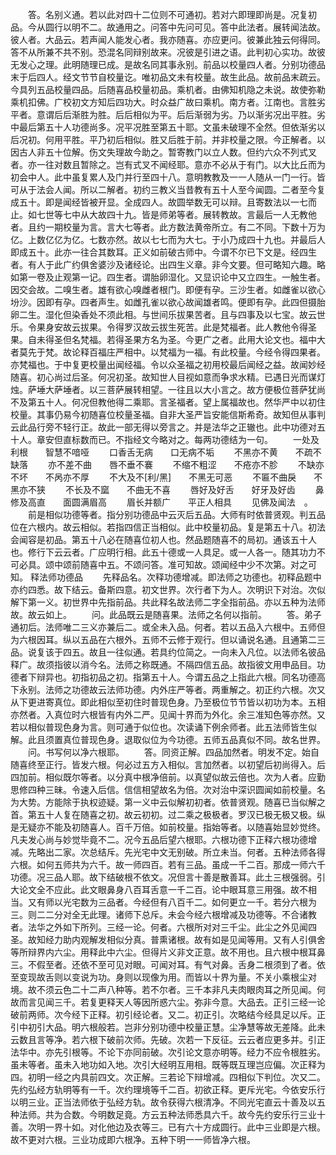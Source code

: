 <!-- { "loadSidebar": true } -->
　　答。名别义通。若以此对四十二位则不可通初。若对六即理即尚是。况复初品。今从圆行以明不二。故通用之。问答中先问可见。答中此法者。展转闻法故。彼人者。大品云。若声闻人能发心者。我亦随喜。亦应更问。彼兼此独云何得同。答不从所兼不共不别。恐混名同辩别故来。况彼是引进之语。此判初心实功。故彼无发心之理。此明随理已成。是故名同其事永别。前品以校量四人者。分别功德品末于后四人。经文节节自校量讫。唯初品文未有校量。故生此品。故前品末疏云。今具列五品校量四品。后随喜品校量初品。乘机者。由佛知机隐之未说。故使弥勒乘机扣佛。广校初文方知后四功大。时众益广故曰乘机。南方者。江南也。言胜劣平者。意谓后后渐胜为胜。后后相似为平。后后渐弱为劣。乃以渐劣况出平胜。劣中最后第五十人功德尚多。况平况胜至第五十耶。文虽未破理不全然。但依渐劣以后况初。何用平胜。平乃初后相似。胜又后胜于前。并非校量之限。今正解者。以因古人非五十位解。伤文失理故今助之。暂寄教门以立人数。但约六众不列式叉者。亦一往对数且暂除之。岂有式叉不闻经耶。意亦不必从于有门。以大比丘而为初会中人。此中虽复累人及门并行至四十八。意明教教及一一人随从一门一行。皆可从于法会人闻。所以二解者。初约三教义当昔教有五十人至今闻圆。二者至今复成五十。即是闻经皆被开显。全成四人。故圆举数无可以辩。且寄数法以一七而止。如七世等七中从大故四十九。皆是师弟等者。展转教故。言最后一人无教他者。且约一期校量为言。言大七等者。此方数法黄帝所立。有二不同。下数十万为亿。上数亿亿为亿。七数亦然。故以七七而为大七。于小乃成四十九也。并最后人即成五十。此亦一往合其数耳。正义如前破古师中。今谓不尔已下文是。经四生者。有人于此广约俱舍婆沙及诸经论。出四生义章。非今文要。但可略知六趣。略如第一卷及止观第一记。四生者。谓胎卵湿化。又显识论中又立四生。一触生者。因交会故。二嗅生者。雄有欲心嗅雌者根门。即便有孕。三沙生者。如雌雀以欲心坋沙。因即有孕。四者声生。如雌孔雀以欲心故闻雄者鸣。便即有孕。此四但摄胎卵二生。湿化但染香处不须此相。与世间乐拔果苦者。且与四事及以七宝。故云世乐。令果身安故云拔果。令得罗汉故云拔生死苦。此是梵福者。此人教他令得圣果。自未得圣但名梵福。若得圣果方名为圣。今更广之者。此用大论文也。福中大者莫先于梵。故论释百福庄严相中。以梵福为一福。有此校量。今经令得四果者。亦梵福也。于中复更校量出闻经福。令以众圣福之初用校最后闻经之益。故闻妙经随喜。初心尚过后圣。何况初圣。故知世人目视如意而争求水精。已遇日光而谋灯烛。萨埵大萨埵者。以三菩萨展转相望。一往且以大小言之。故方便极位菩萨犹尚不及第五十人。何况但教他得二乘耶。言圣福者。望上属福故也。然华严中以初住校量。其事仍易今初随喜位校量圣福。自非大圣严旨安能信斯希奇。故知但从事判云此品行旁不轻行正。故此一部无得以旁言之。并是法华之正辙也。此中功德对五十人。章安但直标数而已。不指经文今略对之。每两功德结为一句。
　　一处及利根　　智慧不喑哑
　　口香舌无病　　口无病不垢
　　不黑亦不黄　　不疏不缺落
　　亦不差不曲　　唇不垂不褰
　　不缩不粗涩　　不疮亦不胗
　　不缺亦不坏　　不呙亦不厚
　　不大及不[利/黑]　　不黑无可恶
　　不匾不曲戾　　不黑亦不狭
　　不长及不窳　　不曲无不喜
　　唇好及好舌　　好牙及好齿
　　鼻修及高直　　面圆满眉高
　　眉长并额广　　平正人相具
　　见佛及闻法　。
　　前是相似功德等者。指分别功德品中云灭后五品。大师有时依普贤观。判五品位在六根内。故云相似。若指四信正当相似。此中校量初品。复是第五十八。初法会闻容是初品。第五十八必在随喜位初人也。然品题随喜不的局初。通该五十人也。修行下云云者。广应明行相。此五十德或一人具足。或一人各一。随其功力不可必具。颂中颂前随喜中五。不颂问答。准可知故。颂闻经中少不次第。对之可知。
释法师功德品
　　先释品名。次释功德增减。即法师之功德也。初释品题中亦约四悉。故下结云。备斯四意。初文世界。次行者下为人。次明识下对治。次似解下第一义。初世界中先指前品。共此释名故法师二字全指前品。亦以五种为法师故。故云如上。
　　问。此品既云是随喜果。法师之名何以指前。
　　答。弟子通初后。法师唯二三义亦兼后二。或全未入品。何者。若以五品入六根中。五师但为六根因耳。纵以五品在六根外。五师不云修于观行。但以诵说名通。且通第二三品。说复该于四五。故且一往似通。若具约位简之。一向未入凡位。以法师名彼品释广。故须指彼以消今名。法师之称既通。不隔四信五品。故指彼文用申品目。功德者下辩异也。初指初品之初。指第五十人。今谓五品之上指此六根。同名功德高下永别。法师之功德故云法师功德。内外庄严等者。两重解之。初正约六根。次又从下更进寄真位。即此相似至初住时普现色身。乃至极位节节皆以初功为本。五相亦然者。入真位时六根皆有内外二严。见闻十界而为外化。余三准知色等亦然。又若以相似普现色身为言。则可通于似位也。次读诵下例余师者。此五法师皆生似解。此且须置真位普现色身。退取似位为今功德。五师五品真似不同。故名世界。
　　问。书写何以净六根耶。
　　答。同资正解。四品加然者。明发不定。始自随喜终至正行。皆发六根。何必过五方入相似。言加然者。以初望后初尚得入。后四加前。相似既尔等者。以分真中根净倍前。以真望似故云倍也。次为人者。应勤思修四种三昧。令速入后信。信信相望故名为倍。次对治中深识圆闻如前校量。名为大势。方能除于执权迹疑。第一义中云似解初初者。依普贤观。随喜已当似解之首。第五十人复在随喜之初。故云初初。过二乘之极极者。罗汉已极无极又极。纵是无疑亦不能及初随喜人。百千万倍。如前校量。指始等者。以随喜始显妙觉终。凡夫发心尚与妙觉毕竟不二。况今五品后望六根耶。六根功德下正释六根功德增减。先略出二家。次总结斥。先光宅中文无别破。所立未当。何者。五种法师各得六根。如何五师共为六千。故一师四百。若有三品。虽成一千二百。那成一师六千功德。况三品人耶。故下结破根不依文。况但言十善是散善耳。此土三根强弱。引大论文全不应此。此文眼鼻身八百耳舌意一千二百。论中眼耳意三用强。故不相当。又有师以光宅数为三品者。今经但有八百千二。如何更立一千。若分六根为三。则二二分对全无此理。诸师下总斥。未会今经六根增减及功德等。不合诸教者。法华之外如下所列。三经一论。何者。六根所对对三千尘。此尘之外见闻四圣。故知经力助内观解发相似分真。普熏诸根。故有如是见闻等用。又有人引俱舍等所辩界内六尘。用释此中六尘。但得片义非文正意。故不用也。且六根中根耳鼻三。不假至者。还依不至可见对眼。可闻对耳。有气对鼻。舌身二根须到了者。依至变现故舌则以变说为功。身则以现像为用。而皆以十界为量。不关小乘根尘对境。故不须云色二十二声八种等。若不尔者。三千本非凡夫肉眼肉耳之所见闻。何故而言见闻三千。若复更释天人等因所惑六尘。弥非今意。大品去。正引三经一论破前两师。次今经下正释。初引经论者。又二。初正引。次略结今经具足以斥。正引中初引大品。明六根般若。岂非分别功德中校量正慧。尘净慧等故无差降。此未云数且言等净。若六根下破前次师。先破。次若一下反征。云云者应更多并。引正法华中。亦先引根等。不论下亦同前破。次引论文意亦明等。经力不应令根胜劣。虽未等者。虽未入地功如入地。次引大经明互用相。既等既互理岂应偏。次正释为四。初明一经之内具前四文。次正解。三若论下辩增减。四相似下判位。次又二。先约弘经方轨明等有一千。次约理境等千二百。初欲正释。更斥光宅。今依安乐行以明三业。正当法师依于弘经方轨。故令获得六根清净。不同光宅直云十善及以五种法师。共为合数。今明数足竟。方云五种法师悉具六千。故今先约安乐行三业十善。次明一界十如。对化他边及衣等三。已有六十方成圆行。此中三业即是六根。故不更对六根。三业功成即六根净。五种下明一一师皆净六根。
